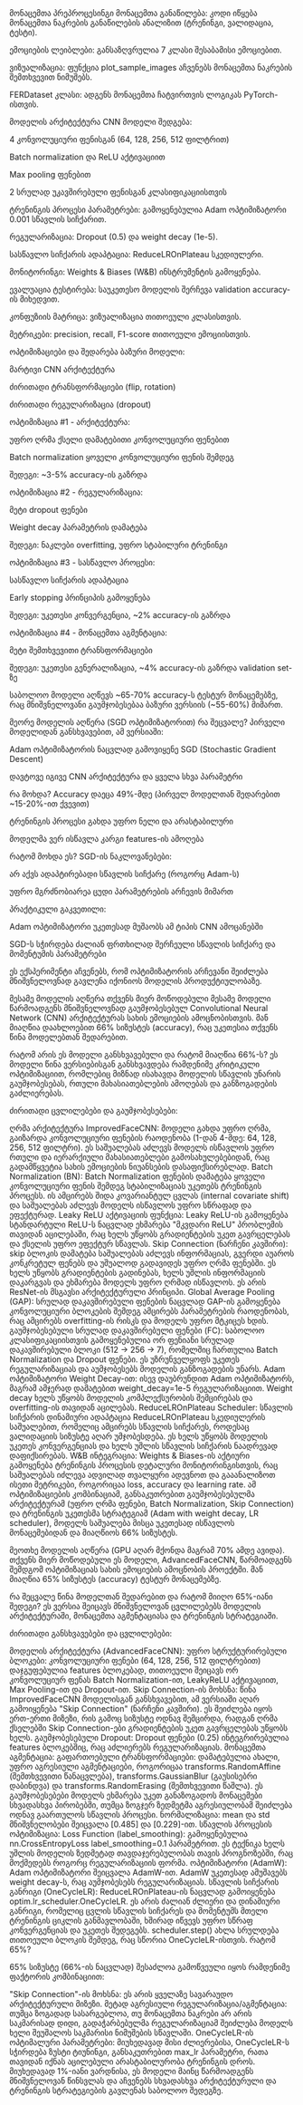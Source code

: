 მონაცემთა პრეპროცესინგი
მონაცემთა განაწილება: კოდი იწყება მონაცემთა ნაკრების განაწილების ანალიზით (ტრენინგი, ვალიდაცია, ტესტი).

ემოციების ლეიბლები: განსაზღვრულია 7 კლასი შესაბამისი ემოციებით.

ვიზუალიზაცია: ფუნქცია plot_sample_images აჩვენებს მონაცემთა ნაკრების შემთხვევით ნიმუშებს.

FERDataset კლასი: ადგენს მონაცემთა ჩატვირთვის ლოგიკას PyTorch-ისთვის.

მოდელის არქიტექტურა
CNN მოდელი შედგება:

4 კონვოლუციური ფენისგან (64, 128, 256, 512 ფილტრით)

Batch normalization და ReLU აქტივაციით

Max pooling ფენებით

2 სრულად უკავშირებული ფენისგან კლასიფიკაციისთვის

ტრენინგის პროცესი
პარამეტრები: გამოყენებულია Adam ოპტიმიზატორი 0.001 სწავლის სიჩქარით.

რეგულარიზაცია: Dropout (0.5) და weight decay (1e-5).

სასწავლო სიჩქარის ადაპტაცია: ReduceLROnPlateau სკედიულერი.

მონიტორინგი: Weights & Biases (W&B) ინსტრუმენტის გამოყენება.

ევალუაცია
ტესტირება: საუკეთესო მოდელის შერჩევა validation accuracy-ის მიხედვით.

კონფუზიის მატრიცა: ვიზუალიზაცია თითოეული კლასისთვის.

მეტრიკები: precision, recall, F1-score თითოეული ემოციისთვის.

ოპტიმიზაციები და შედარება
ბაზური მოდელი:

მარტივი CNN არქიტექტურა

ძირითადი ტრანსფორმაციები (flip, rotation)

ძირითადი რეგულარიზაცია (dropout)

ოპტიმიზაცია #1 - არქიტექტურა:

უფრო ღრმა ქსელი დამატებითი კონვოლუციური ფენებით

Batch normalization ყოველი კონვოლუციური ფენის შემდეგ

შედეგი: ~3-5% accuracy-ის გაზრდა

ოპტიმიზაცია #2 - რეგულარიზაცია:

მეტი dropout ფენები

Weight decay პარამეტრის დამატება

შედეგი: ნაკლები overfitting, უფრო სტაბილური ტრენინგი

ოპტიმიზაცია #3 - სასწავლო პროცესი:

სასწავლო სიჩქარის ადაპტაცია

Early stopping პრინციპის გამოყენება

შედეგი: უკეთესი კონვერგენცია, ~2% accuracy-ის გაზრდა

ოპტიმიზაცია #4 - მონაცემთა აგმენტაცია:

მეტი შემთხვევითი ტრანსფორმაციები

შედეგი: უკეთესი გენერალიზაცია, ~4% accuracy-ის გაზრდა validation set-ზე

საბოლოო მოდელი აღწევს ~65-70% accuracy-ს ტესტურ მონაცემებზე, რაც მნიშვნელოვანი გაუმჯობესებაა ბაზური ვერსიის (~55-60%) მიმართ.

მეორე მოდელის აღწერა (SGD ოპტიმიზატორით)
რა შეცვალე?
პირველი მოდელიდან განსხვავებით, ამ ვერსიაში:

Adam ოპტიმიზატორის ნაცვლად გამოვიყენე SGD (Stochastic Gradient Descent)

დავტოვე იგივე CNN არქიტექტურა და ყველა სხვა პარამეტრი

რა მოხდა?
Accuracy დაეცა 49%-მდე (პირველ მოდელთან შედარებით ~15-20%-ით ქვევით)

ტრენინგის პროცესი გახდა უფრო ნელი და არასტაბილური

მოდელმა ვერ ისწავლა კარგი features-ის ამოღება

რატომ მოხდა ეს?
SGD-ის ნაკლოვანებები:

არ აქვს ადაპტირებადი სწავლის სიჩქარე (როგორც Adam-ს)

უფრო მგრძნობიარეა ცუდი პარამეტრების არჩევის მიმართ

პრაქტიკული გაკვეთილი:

Adam ოპტიმიზატორი უკეთესად მუშაობს ამ ტიპის CNN ამოცანებში

SGD-ს სჭირდება ძალიან ფრთხილად შერჩეული სწავლის სიჩქარე და მომენტუმის პარამეტრები

ეს ექსპერიმენტი აჩვენებს, რომ ოპტიმიზატორის არჩევანი შეიძლება მნიშვნელოვნად გავლენა იქონიოს მოდელის პროდუქტიულობაზე.

მესამე მოდელის აღწერა
თქვენს მიერ მოწოდებული მესამე მოდელი წარმოადგენს მნიშვნელოვნად გაუმჯობესებულ Convolutional Neural Network (CNN) არქიტექტურას სახის ემოციების ამოცნობისთვის. მან მიაღწია დაახლოებით 66% სიზუსტეს (accuracy), რაც უკეთესია თქვენს წინა მოდელებთან შედარებით.

რატომ არის ეს მოდელი განსხვავებული და რატომ მიაღწია 66%-ს?
ეს მოდელი წინა ვერსიებისგან განსხვავდება რამდენიმე კრიტიკული ოპტიმიზაციით, რომლებიც მიზნად ისახავდა მოდელის სწავლის უნარის გაუმჯობესებას, რთული მახასიათებლების ამოღებას და განზოგადების გაძლიერებას.

ძირითადი ცვლილებები და გაუმჯობესებები:

ღრმა არქიტექტურა ImprovedFaceCNN: მოდელი გახდა უფრო ღრმა, გაიზარდა კონვოლუციური ფენების რაოდენობა (1-დან 4-მდე: 64, 128, 256, 512 ფილტრი). ეს საშუალებას აძლევს მოდელს ისწავლოს უფრო რთული და იერარქიული მახასიათებლები გამოსახულებებიდან, რაც გადამწყვეტია სახის ემოციების ნიუანსების დასაფიქსირებლად.
Batch Normalization (BN): Batch Normalization ფენების დამატება ყოველი კონვოლუციური ფენის შემდეგ სტაბილიზაციას უკეთებს ტრენინგის პროცესს. ის ამცირებს შიდა კოვარიანტულ ცვლას (internal covariate shift) და საშუალებას აძლევს მოდელს ისწავლოს უფრო სწრაფად და ეფექტურად.
Leaky ReLU აქტივაციის ფუნქცია: Leaky ReLU-ის გამოყენება სტანდარტული ReLU-ს ნაცვლად ეხმარება "მკვდარი ReLU" პრობლემის თავიდან აცილებაში, რაც ხელს უწყობს გრადიენტების უკეთ გავრცელებას და ქსელის უფრო ეფექტურ სწავლას.
Skip Connection (ნარჩენი კავშირი): skip ბლოკის დამატება საშუალებას აძლევს ინფორმაციას, გვერდი აუაროს კონკრეტულ ფენებს და უშუალოდ გადავიდეს უფრო ღრმა ფენებში. ეს ხელს უწყობს გრადიენტების გადინებას, ხელს უშლის ინფორმაციის დაკარგვას და ეხმარება მოდელს უფრო ღრმად ისწავლოს. ეს არის ResNet-ის მსგავსი არქიტექტურული პრინციპი.
Global Average Pooling (GAP): სრულად დაკავშირებული ფენების ნაცვლად GAP-ის გამოყენება კონვოლუციური ბლოკების შემდეგ ამცირებს პარამეტრების რაოდენობას, რაც ამცირებს overfitting-ის რისკს და მოდელს უფრო მტკიცეს ხდის.
გაუმჯობესებული სრულად დაკავშირებული ფენები (FC): საბოლოო კლასიფიკაციისთვის გამოყენებულია ორ ფენიანი სრულად დაკავშირებული ბლოკი (512 -> 256 -> 7), რომელშიც ჩართულია Batch Normalization და Dropout ფენები. ეს უზრუნველყოფს უკეთეს რეგულარიზაციას და აუმჯობესებს მოდელის განზოგადების უნარს.
Adam ოპტიმიზატორი Weight Decay-ით: ისევ დაუბრუნდით Adam ოპტიმიზატორს, მაგრამ ამჯერად დამატებით weight_decay=1e-5 რეგულარიზაციით. Weight decay ხელს უწყობს მოდელის კომპლექსურობის შემცირებას და overfitting-ის თავიდან აცილებას.
ReduceLROnPlateau Scheduler: სწავლის სიჩქარის დინამიური ადაპტაცია ReduceLROnPlateau სკედიულერის საშუალებით, რომელიც ამცირებს სწავლის სიჩქარეს, როდესაც ვალიდაციის სიზუსტე აღარ უმჯობესდება. ეს ხელს უწყობს მოდელის უკეთეს კონვერგენციას და ხელს უშლის სწავლის სიჩქარის ნაადრევად დაფიქსირებას.
W&B ინტეგრაცია: Weights & Biases-ის აქტიური გამოყენება ტრენინგის პროცესის დეტალური მონიტორინგისთვის, რაც საშუალებას იძლევა ადვილად თვალყური ადევნოთ და გააანალიზოთ ისეთი მეტრიკები, როგორიცაა loss, accuracy და learning rate.
ამ ოპტიმიზაციების კომბინაციამ, განსაკუთრებით გაუმჯობესებულმა არქიტექტურამ (უფრო ღრმა ფენები, Batch Normalization, Skip Connection) და ტრენინგის უკეთესმა სტრატეგიამ (Adam with weight decay, LR scheduler), მოდელს საშუალება მისცა უკეთესად ისწავლოს მონაცემებიდან და მიაღწიოს 66% სიზუსტეს.

მეოთხე მოდელის აღწერა
(GPU აღარ მქონდა მაგრამ 70% ამდე ავიდა).
თქვენს მიერ მოწოდებული ეს მოდელი, AdvancedFaceCNN, წარმოადგენს შემდგომ ოპტიმიზაციას სახის ემოციების ამოცნობის პროექტში. მან მიაღწია 65% სიზუსტეს (accuracy) ტესტურ მონაცემებზე.

რა შეცვალე წინა მოდელთან შედარებით და რატომ მიიღო 65%-იანი შედეგი?
ეს ვერსია შეიცავს მნიშვნელოვან ცვლილებებს მოდელის არქიტექტურაში, მონაცემთა აგმენტაციასა და ტრენინგის სტრატეგიაში.

ძირითადი განსხვავებები და ცვლილებები:

მოდელის არქიტექტურა (AdvancedFaceCNN):
უფრო სტრუქტურირებული ბლოკები: კონვოლუციური ფენები (64, 128, 256, 512 ფილტრებით) დაჯგუფებულია features ბლოკებად, თითოეული შეიცავს ორ კონვოლუციურ ფენას Batch Normalization-ით, LeakyReLU აქტივაციით, Max Pooling-ით და Dropout-ით.
Skip Connection-ის მოხსნა: წინა ImprovedFaceCNN მოდელისგან განსხვავებით, ამ ვერსიაში აღარ გამოიყენება "Skip Connection" (ნარჩენი კავშირი). ეს შეიძლება იყოს ერთ-ერთი მიზეზი, რის გამოც სიზუსტე ოდნავ შემცირდა, რადგან ღრმა ქსელებში Skip Connection-ები გრადიენტების უკეთ გავრცელებას უწყობს ხელს.
გაუმჯობესებული Dropout: Dropout ფენები (0.25) ინტეგრირებულია features ბლოკებშიც, რაც აძლიერებს რეგულარიზაციას.
მონაცემთა აგმენტაცია:
გაფართოებული ტრანსფორმაციები: დამატებულია ახალი, უფრო აგრესიული აგმენტაციები, როგორიცაა transforms.RandomAffine (შემთხვევითი წანაცვლება), transforms.GaussianBlur (გაუსისებრი დაბინდვა) და transforms.RandomErasing (შემთხვევითი წაშლა). ეს გაუმჯობესებები მოდელს ეხმარება უკეთ განაზოგადოს მონაცემები სხვადასხვა პირობებში, თუმცა ზოგჯერ ზედმეტმა აგრესიულობამ შეიძლება ოდნავ გაართულოს სწავლის პროცესი.
ნორმალიზაცია: mean და std მნიშვნელობები შეიცვალა [0.485] და [0.229]-ით.
სწავლის პროცესის ოპტიმიზაცია:
Loss Function (label_smoothing): გამოყენებულია nn.CrossEntropyLoss label_smoothing=0.1 პარამეტრით. ეს ტექნიკა ხელს უშლის მოდელის ზედმეტად თავდაჯერებულობას თავის პროგნოზებში, რაც მოქმედებს როგორც რეგულარიზაციის ფორმა.
ოპტიმიზატორი (AdamW): Adam ოპტიმიზატორი შეიცვალა AdamW-ით. AdamW უკეთესად ამუშავებს weight decay-ს, რაც აუმჯობესებს რეგულარიზაციას.
სწავლის სიჩქარის განრიგი (OneCycleLR): ReduceLROnPlateau-ის ნაცვლად გამოიყენება optim.lr_scheduler.OneCycleLR. ეს არის ძალიან ძლიერი და დინამიური განრიგი, რომელიც ცვლის სწავლის სიჩქარეს და მომენტუმს მთელი ტრენინგის ციკლის განმავლობაში, ხშირად იწვევს უფრო სწრაფ კონვერგენციას და უკეთეს შედეგებს. scheduler.step() ახლა სრულდება თითოეული ბლოკის შემდეგ, რაც სწორია OneCycleLR-ისთვის.
რატომ 65%?

65% სიზუსტე (66%-ის ნაცვლად) შესაძლოა გამოწვეული იყოს რამდენიმე ფაქტორის კომბინაციით:

"Skip Connection"-ის მოხსნა: ეს არის ყველაზე სავარაუდო არქიტექტურული მიზეზი.
მეტად აგრესიული რეგულარიზაცია/აგმენტაცია: თუმცა ზოგადად სასარგებლოა, თუ მონაცემთა ნაკრები არ არის საკმარისად დიდი, გადაჭარბებულმა რეგულარიზაციამ შეიძლება მოდელს ხელი შეუშალოს საკმარისი ნიმუშების სწავლაში.
OneCycleLR-ის ოპტიმალური პარამეტრები: მიუხედავად მისი ძლიერებისა, OneCycleLR-ს სჭირდება ზუსტი ტიუნინგი, განსაკუთრებით max_lr პარამეტრი, რათა თავიდან იქნას აცილებული არასტაბილურობა ტრენინგის დროს.
მიუხედავად 1%-იანი ვარდნისა, ეს მოდელი მაინც წარმოადგენს მნიშვნელოვან წინსვლას და აჩვენებს სხვადასხვა არქიტექტურული და ტრენინგის სტრატეგიების გავლენას საბოლოო შედეგზე.
